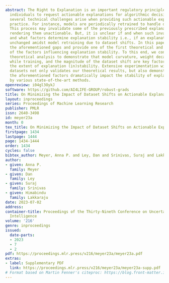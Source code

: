 ```yaml
---
abstract: The Right to Explanation is an important regulatory principle that allows
  individuals to request actionable explanations for algorithmic decisions. However,
  several technical challenges arise when providing such actionable explanations in
  practice. For instance, models are periodically retrained to handle dataset shifts.
  This process may invalidate some of the previously prescribed explanations, thus
  rendering them unactionable. But, it is unclear if and when such invalidations occur,
  and what factors determine explanation stability i.e., if an explanation remains
  unchanged amidst model retraining due to dataset shifts. In this paper, we address
  the aforementioned gaps and provide one of the first theoretical and empirical characterizations
  of the factors influencing explanation stability. To this end, we conduct rigorous
  theoretical analysis to demonstrate that model curvature, weight decay parameters
  while training, and the magnitude of the dataset shift are key factors that determine
  the extent of explanation (in)stability. Extensive experimentation with real-world
  datasets not only validates our theoretical results, but also demonstrates that
  the aforementioned factors dramatically impact the stability of explanations produced
  by various state-of-the-art methods.
openreview: i04gl3OykJ
software: https://github.com/AI4LIFE-GROUP/robust-grads
title: On Minimizing the Impact of Dataset Shifts on Actionable Explanations
layout: inproceedings
series: Proceedings of Machine Learning Research
publisher: PMLR
issn: 2640-3498
id: meyer23a
month: 0
tex_title: On Minimizing the Impact of Dataset Shifts on Actionable Explanations
firstpage: 1434
lastpage: 1444
page: 1434-1444
order: 1434
cycles: false
bibtex_author: Meyer, Anna P. and Ley, Dan and Srinivas, Suraj and Lakkaraju, Himabindu
author:
- given: Anna P.
  family: Meyer
- given: Dan
  family: Ley
- given: Suraj
  family: Srinivas
- given: Himabindu
  family: Lakkaraju
date: 2023-07-02
address:
container-title: Proceedings of the Thirty-Nineth Conference on Uncertainty in Artificial
  Intelligence
volume: '216'
genre: inproceedings
issued:
  date-parts:
  - 2023
  - 7
  - 2
pdf: https://proceedings.mlr.press/v216/meyer23a/meyer23a.pdf
extras:
- label: Supplementary PDF
  link: https://proceedings.mlr.press/v216/meyer23a/meyer23a-supp.pdf
# Format based on Martin Fenner's citeproc: https://blog.front-matter.io/posts/citeproc-yaml-for-bibliographies/
---
```

